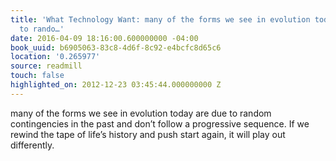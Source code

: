 ```yaml
---
title: 'What Technology Want: many of the forms we see in evolution today are due
  to rando…'
date: 2016-04-09 18:16:00.600000000 -04:00
book_uuid: b6905063-83c8-4d6f-8c92-e4bcfc8d65c6
location: '0.265977'
source: readmill
touch: false
highlighted_on: 2012-12-23 03:45:44.000000000 Z
---
```


many of the forms we see in evolution today are due to random contingencies in the past and don’t follow a progressive sequence. If we rewind the tape of life’s history and push start again, it will play out differently.